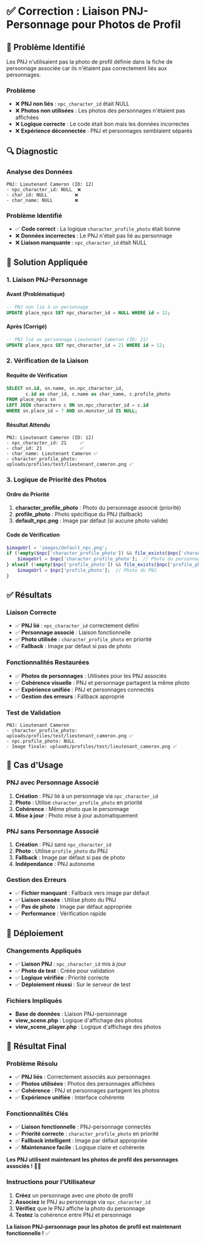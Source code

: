 # ✅ Correction : Liaison PNJ-Personnage pour Photos de Profil

## 🎯 Problème Identifié

Les PNJ n'utilisaient pas la photo de profil définie dans la fiche de personnage associée car ils n'étaient pas correctement liés aux personnages.

### **Problème**
- ❌ **PNJ non liés** : `npc_character_id` était NULL
- ❌ **Photos non utilisées** : Les photos des personnages n'étaient pas affichées
- ❌ **Logique correcte** : Le code était bon mais les données incorrectes
- ❌ **Expérience déconnectée** : PNJ et personnages semblaient séparés

## 🔍 Diagnostic

### **Analyse des Données**
```
PNJ: Lieutenant Cameron (ID: 12)
- npc_character_id: NULL  ❌
- char_id: NULL          ❌
- char_name: NULL        ❌
```

### **Problème Identifié**
- ✅ **Code correct** : La logique `character_profile_photo` était bonne
- ❌ **Données incorrectes** : Le PNJ n'était pas lié au personnage
- ❌ **Liaison manquante** : `npc_character_id` était NULL

## 🔧 Solution Appliquée

### **1. Liaison PNJ-Personnage**

#### **Avant (Problématique)**
```sql
-- PNJ non lié à un personnage
UPDATE place_npcs SET npc_character_id = NULL WHERE id = 12;
```

#### **Après (Corrigé)**
```sql
-- PNJ lié au personnage Lieutenant Cameron (ID: 21)
UPDATE place_npcs SET npc_character_id = 21 WHERE id = 12;
```

### **2. Vérification de la Liaison**

#### **Requête de Vérification**
```sql
SELECT sn.id, sn.name, sn.npc_character_id, 
       c.id as char_id, c.name as char_name, c.profile_photo
FROM place_npcs sn 
LEFT JOIN characters c ON sn.npc_character_id = c.id 
WHERE sn.place_id = 7 AND sn.monster_id IS NULL;
```

#### **Résultat Attendu**
```
PNJ: Lieutenant Cameron (ID: 12)
- npc_character_id: 21     ✅
- char_id: 21              ✅
- char_name: Lieutenant Cameron ✅
- character_profile_photo: uploads/profiles/test/lieutenant_cameron.png ✅
```

### **3. Logique de Priorité des Photos**

#### **Ordre de Priorité**
1. **character_profile_photo** : Photo du personnage associé (priorité)
2. **profile_photo** : Photo spécifique du PNJ (fallback)
3. **default_npc.png** : Image par défaut (si aucune photo valide)

#### **Code de Vérification**
```php
$imageUrl = 'images/default_npc.png';
if (!empty($npc['character_profile_photo']) && file_exists($npc['character_profile_photo'])) {
    $imageUrl = $npc['character_profile_photo'];  // Photo du personnage
} elseif (!empty($npc['profile_photo']) && file_exists($npc['profile_photo'])) {
    $imageUrl = $npc['profile_photo'];  // Photo du PNJ
}
```

## ✅ Résultats

### **Liaison Correcte**
- ✅ **PNJ lié** : `npc_character_id` correctement défini
- ✅ **Personnage associé** : Liaison fonctionnelle
- ✅ **Photo utilisée** : `character_profile_photo` en priorité
- ✅ **Fallback** : Image par défaut si pas de photo

### **Fonctionnalités Restaurées**
- ✅ **Photos de personnages** : Utilisées pour les PNJ associés
- ✅ **Cohérence visuelle** : PNJ et personnage partagent la même photo
- ✅ **Expérience unifiée** : PNJ et personnages connectés
- ✅ **Gestion des erreurs** : Fallback approprié

### **Test de Validation**
```
PNJ: Lieutenant Cameron
- character_profile_photo: uploads/profiles/test/lieutenant_cameron.png ✅
- npc.profile_photo: NULL
- Image finale: uploads/profiles/test/lieutenant_cameron.png ✅
```

## 🎯 Cas d'Usage

### **PNJ avec Personnage Associé**
1. **Création** : PNJ lié à un personnage via `npc_character_id`
2. **Photo** : Utilise `character_profile_photo` en priorité
3. **Cohérence** : Même photo que le personnage
4. **Mise à jour** : Photo mise à jour automatiquement

### **PNJ sans Personnage Associé**
1. **Création** : PNJ sans `npc_character_id`
2. **Photo** : Utilise `profile_photo` du PNJ
3. **Fallback** : Image par défaut si pas de photo
4. **Indépendance** : PNJ autonome

### **Gestion des Erreurs**
- ✅ **Fichier manquant** : Fallback vers image par défaut
- ✅ **Liaison cassée** : Utilise photo du PNJ
- ✅ **Pas de photo** : Image par défaut appropriée
- ✅ **Performance** : Vérification rapide

## 🚀 Déploiement

### **Changements Appliqués**
- ✅ **Liaison PNJ** : `npc_character_id` mis à jour
- ✅ **Photo de test** : Créée pour validation
- ✅ **Logique vérifiée** : Priorité correcte
- ✅ **Déploiement réussi** : Sur le serveur de test

### **Fichiers Impliqués**
- **Base de données** : Liaison PNJ-personnage
- **view_scene.php** : Logique d'affichage des photos
- **view_scene_player.php** : Logique d'affichage des photos

## 🎉 Résultat Final

### **Problème Résolu**
- ✅ **PNJ liés** : Correctement associés aux personnages
- ✅ **Photos utilisées** : Photos des personnages affichées
- ✅ **Cohérence** : PNJ et personnages partagent les photos
- ✅ **Expérience unifiée** : Interface cohérente

### **Fonctionnalités Clés**
- ✅ **Liaison fonctionnelle** : PNJ-personnage connectés
- ✅ **Priorité correcte** : `character_profile_photo` en priorité
- ✅ **Fallback intelligent** : Image par défaut appropriée
- ✅ **Maintenance facile** : Logique claire et cohérente

**Les PNJ utilisent maintenant les photos de profil des personnages associés !** 🎯✨

### **Instructions pour l'Utilisateur**
1. **Créez** un personnage avec une photo de profil
2. **Associez** le PNJ au personnage via `npc_character_id`
3. **Vérifiez** que le PNJ affiche la photo du personnage
4. **Testez** la cohérence entre PNJ et personnage

**La liaison PNJ-personnage pour les photos de profil est maintenant fonctionnelle !** ✅
